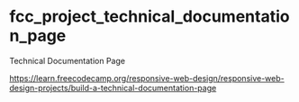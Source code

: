 # fcc_project_technical_documentation_page
Technical Documentation Page

https://learn.freecodecamp.org/responsive-web-design/responsive-web-design-projects/build-a-technical-documentation-page
